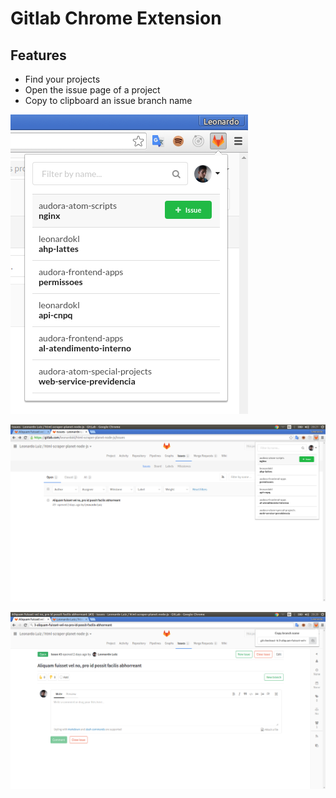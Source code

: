 # Gitlab Chrome Extension

## Features
  - Find your projects
  - Open the issue page of a project
  - Copy to clipboard an issue branch name

![alt text](src/assets/main-page.png)

![alt text](src/assets/screenshot-main-page.png)

![alt text](src/assets/screenshot-copy-branch-name.png)
